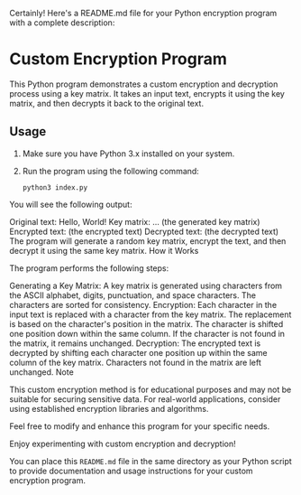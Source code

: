 Certainly! Here's a README.md file for your Python encryption program with a complete description:


# Custom Encryption Program

This Python program demonstrates a custom encryption and decryption process using a key matrix. It takes an input text, encrypts it using the key matrix, and then decrypts it back to the original text.

## Usage

1. Make sure you have Python 3.x installed on your system.

2. Run the program using the following command:

   ```shell
   python3 index.py
You will see the following output:

Original text: Hello, World!
Key matrix:
... (the generated key matrix)
Encrypted text: (the encrypted text)
Decrypted text: (the decrypted text)
The program will generate a random key matrix, encrypt the text, and then decrypt it using the same key matrix.
How it Works

The program performs the following steps:

Generating a Key Matrix: A key matrix is generated using characters from the ASCII alphabet, digits, punctuation, and space characters. The characters are sorted for consistency.
Encryption: Each character in the input text is replaced with a character from the key matrix. The replacement is based on the character's position in the matrix. The character is shifted one position down within the same column. If the character is not found in the matrix, it remains unchanged.
Decryption: The encrypted text is decrypted by shifting each character one position up within the same column of the key matrix. Characters not found in the matrix are left unchanged.
Note

This custom encryption method is for educational purposes and may not be suitable for securing sensitive data. For real-world applications, consider using established encryption libraries and algorithms.

Feel free to modify and enhance this program for your specific needs.

Enjoy experimenting with custom encryption and decryption!


You can place this `README.md` file in the same directory as your Python script to provide documentation and usage instructions for your custom encryption program.
